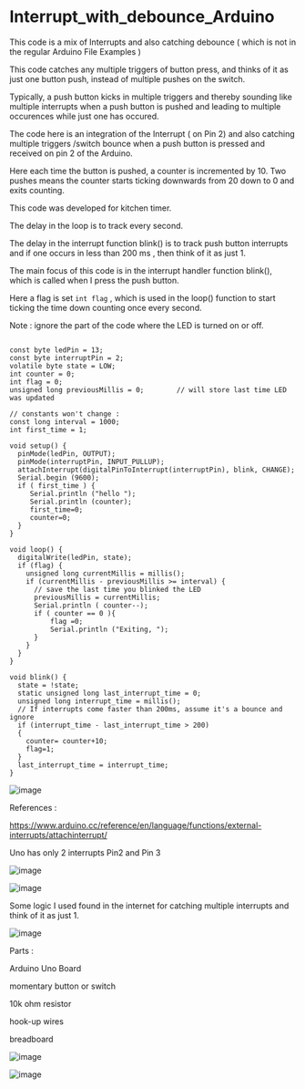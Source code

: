 # Interrupt_with_debounce_Arduino

This code is a mix of Interrupts and also catching debounce ( which is not in the regular Arduino File Examples )

This code catches any multiple triggers of button press, and thinks of it as just one button push, instead of multiple pushes on the switch.

Typically, a push button kicks in multiple triggers and thereby sounding like multiple interrupts when a push button is pushed and leading to multiple occurences while just one has occured.


The code here is an integration of the Interrupt ( on Pin 2) and also catching multiple triggers /switch bounce when a push button is pressed and received on pin 2 of the Arduino.

Here each time the button is pushed, a counter is incremented by 10. Two pushes means the counter starts ticking downwards from 20 down to 0 and exits counting.

This code was developed for kitchen timer.


The delay in the loop is to track every second.

The delay in the interrupt function blink() is to track push button interrupts and if one occurs in less than 200 ms , then think of it as just 1.

The main focus of this code is in the interrupt handler function blink(), which is called when I press the push button.

Here a flag is set ``` int flag ``` , which is used in the loop() function to start ticking the time down counting once every second.

Note : ignore the part of the code where the LED is turned on or off.




```

const byte ledPin = 13;
const byte interruptPin = 2;
volatile byte state = LOW;
int counter = 0;
int flag = 0;
unsigned long previousMillis = 0;        // will store last time LED was updated

// constants won't change :
const long interval = 1000;    
int first_time = 1;

void setup() {
  pinMode(ledPin, OUTPUT);
  pinMode(interruptPin, INPUT_PULLUP);
  attachInterrupt(digitalPinToInterrupt(interruptPin), blink, CHANGE);
  Serial.begin (9600);
  if ( first_time ) {
     Serial.println ("hello ");
     Serial.println (counter);
     first_time=0;
     counter=0;
  }
}

void loop() {
  digitalWrite(ledPin, state);
  if (flag) {
    unsigned long currentMillis = millis();
    if (currentMillis - previousMillis >= interval) {
      // save the last time you blinked the LED
      previousMillis = currentMillis;
      Serial.println ( counter--);
      if ( counter == 0 ){ 
          flag =0;
          Serial.println ("Exiting, ");
      }
    }
  }
}

void blink() {
  state = !state;
  static unsigned long last_interrupt_time = 0;
  unsigned long interrupt_time = millis();
  // If interrupts come faster than 200ms, assume it's a bounce and ignore
  if (interrupt_time - last_interrupt_time > 200) 
  {
    counter= counter+10;
    flag=1;
  }
  last_interrupt_time = interrupt_time;
}

```


![image](https://github.com/kiranshashiny/Interrupt_with_debounce_Arduino/assets/14288989/beb76022-1062-4a54-bd34-fdf6bcb39f37)



References :

https://www.arduino.cc/reference/en/language/functions/external-interrupts/attachinterrupt/

Uno has only 2 interrupts Pin2 and Pin 3

![image](https://github.com/kiranshashiny/Interrupt_with_debounce_Arduino/assets/14288989/b0de7ce2-ef68-4dba-af3c-b404d6a210c1)

![image](https://github.com/kiranshashiny/Interrupt_with_debounce_Arduino/assets/14288989/91d53824-2070-4d8d-a85b-fc82f17bcfbf)

Some logic I used found in the internet for catching multiple interrupts and think of it as just 1.

![image](https://github.com/kiranshashiny/Interrupt_with_debounce_Arduino/assets/14288989/b75ef690-b9dd-4667-a72a-ef7ac5c19fed)


Parts :

Arduino Uno Board

momentary button or switch

10k ohm resistor

hook-up wires

breadboard

![image](https://github.com/kiranshashiny/Interrupt_with_debounce_Arduino/assets/14288989/cd87cd64-05f3-459a-819c-b26862c2988e)

![image](https://github.com/kiranshashiny/Interrupt_with_debounce_Arduino/assets/14288989/3363acf5-af35-4626-80cc-67e6822c96e7)

